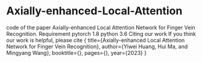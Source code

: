 # Axially-enhanced-Local-Attention
code of the paper Axially-enhanced Local Attention Network for Finger Vein Recognition.
Requirement
pytorch 1.8
python 3.6
Citing our work
If you think our work is helpful, please cite
{
  title={Axially-enhanced Local Attention Network for Finger Vein Recognition}, 
  author={Yiwei Huang, Hui Ma, and Mingyang Wang},
  booktitle={},
  pages={},
  year={2023}
}
